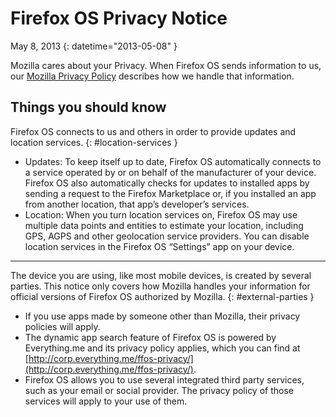 # Firefox OS Privacy Notice

May 8, 2013
{: datetime="2013-05-08" }

Mozilla cares about your Privacy. When Firefox OS sends information to us, our [Mozilla Privacy Policy](http://www.mozilla.org/en-US/privacy/) describes how we handle that information.

## Things you should know

Firefox OS connects to us and others in order to provide updates and location services.
{: #location-services }

* Updates: To keep itself up to date, Firefox OS automatically connects to a service operated by or on behalf of the manufacturer of your device. Firefox OS also automatically checks for updates to installed apps by sending a request to the Firefox Marketplace or, if you installed an app from another location, that app’s developer’s services.
* Location: When you turn location services on, Firefox OS may use multiple data points and entities to estimate your location, including GPS, AGPS and other geolocation service providers. You can disable location services in the Firefox OS “Settings” app on your device.

---------------------------------------

The device you are using, like most mobile devices, is created by several parties. This notice only covers how Mozilla handles your information for official versions of Firefox OS authorized by Mozilla.
{: #external-parties }

* If you use apps made by someone other than Mozilla, their privacy policies will apply.
* The dynamic app search feature of Firefox OS is powered by Everything.me and its privacy policy applies, which you can find at [http://corp.everything.me/ffos-privacy/](http://corp.everything.me/ffos-privacy/).
* Firefox OS allows you to use several integrated third party services, such as your email or social provider. The privacy policy of those services will apply to your use of them.
